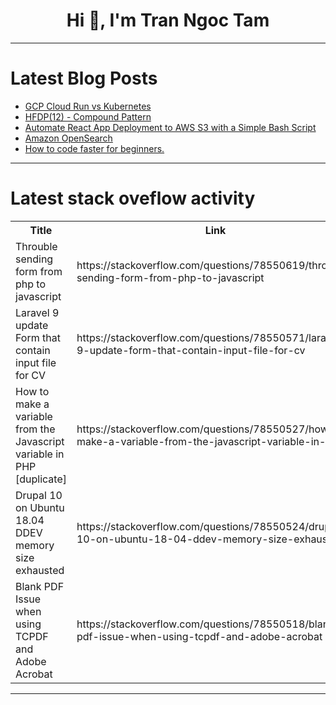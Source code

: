 <h1 align="center">Hi 👋, I'm Tran Ngoc Tam</h1>

---

# Latest Blog Posts 
<!-- BLOG-POST-LIST:START -->
- [GCP Cloud Run vs Kubernetes](https://dev.to/thenjdevopsguy/gcp-cloud-run-vs-kubernetes-5g2b)
- [HFDP&lpar;12&rpar; - Compound Pattern](https://dev.to/jzfrank/hfdp12-compound-pattern-2e2b)
- [Automate React App Deployment to AWS S3 with a Simple Bash Script](https://dev.to/akki907/automate-react-app-deployment-to-aws-s3-with-a-simple-bash-script-24ag)
- [Amazon OpenSearch](https://dev.to/aws-builders/amazon-opensearch-2di6)
- [How to code faster for beginners.](https://dev.to/margret_mauno/how-to-code-faster-for-beginners-2phn)
<!-- BLOG-POST-LIST:END -->

---

# Latest stack oveflow activity
<table>
  <tr><th>Title</th><th>Link</th></tr>
  <!-- STACKOVERFLOW:START --><tr><td>Throuble sending form from php to javascript</td><td>https://stackoverflow.com/questions/78550619/throuble-sending-form-from-php-to-javascript</td></tr><tr><td>Laravel 9 update Form that contain input file for CV</td><td>https://stackoverflow.com/questions/78550571/laravel-9-update-form-that-contain-input-file-for-cv</td></tr><tr><td>How to make a variable from the Javascript variable in PHP [duplicate]</td><td>https://stackoverflow.com/questions/78550527/how-to-make-a-variable-from-the-javascript-variable-in-php</td></tr><tr><td>Drupal 10 on Ubuntu 18.04 DDEV memory size exhausted</td><td>https://stackoverflow.com/questions/78550524/drupal-10-on-ubuntu-18-04-ddev-memory-size-exhausted</td></tr><tr><td>Blank PDF Issue when using TCPDF and Adobe Acrobat</td><td>https://stackoverflow.com/questions/78550518/blank-pdf-issue-when-using-tcpdf-and-adobe-acrobat</td></tr><!-- STACKOVERFLOW:END -->
</table>

---


